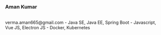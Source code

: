 <h3>Aman Kumar</h3> </br>
verma.aman665@gmail.com
- Java SE, Java EE, Spring Boot
- Javascript, Vue JS, Electron JS
- Docker, Kubernetes

<!---
AmanJamshedpur/AmanJamshedpur is a ✨ special ✨ repository because its `README.md` (this file) appears on your GitHub profile.
You can click the Preview link to take a look at your changes.
--->
